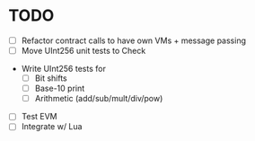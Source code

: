 # TODO

- [ ] Refactor contract calls to have own VMs + message passing
- [ ] Move UInt256 unit tests to Check
- Write UInt256 tests for
    - [ ] Bit shifts
    - [ ] Base-10 print
    - [ ] Arithmetic (add/sub/mult/div/pow)
- [ ] Test EVM
- [ ] Integrate w/ Lua